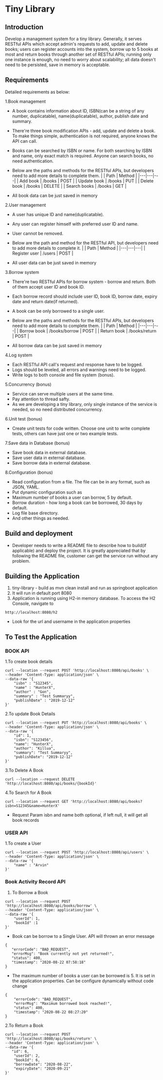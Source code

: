 # Tiny Library

## Introduction
Develop a management system for a tiny library. Generally, it serves RESTful APIs which accept admin's requests to add, update and delete books; users can register accounts into the system, borrow up to 5 books at most and return books through another set of RESTful APIs; running only one instance is enough, no need to worry about scalability; all data doesn't need to be persisted, save in memory is acceptable.

## Requirements
Detailed requirements as below:

1.Book management

 - A book contains information about ID, ISBN(can be a string of any number, duplicatable), name(duplicatable), author, publish date and summary.
 - There're three book modification APIs - add, update and delete a book. To make things simple, authentication is not required, anyone knows the API can call.
 - Books can be searched by ISBN or name. For both searching by ISBN and name, only exact match is required. Anyone can search books, no need authentication.
 - Below are the paths and methods for the RESTful APIs, but developers need to add more details to complete them.
| | Path | Method | |---|---|---| | Add book | /books | POST | | Update book | /books | PUT | | Delete book | /books | DELETE | | Search books | /books | GET |

 - All book data can be just saved in memory

2.User management

 - A user has unique ID and name(duplicatable).
 - Any user can register himself with preferred user ID and name.
 - User cannot be removed.
 - Below are the path and method for the RESTful API, but developers need to add more details to complete it.
| | Path | Method | |---|---|---| | Register user | /users | POST |

 - All user data can be just saved in memory
 
3.Borrow system

 - There're two RESTful APIs for borrow system - borrow and return. Both of them accept user ID and book ID.
 - Each borrow record should include user ID, book ID, borrow date, expiry date and return date(if returned).
 - A book can be only borrowed to a single user.
 - Below are the paths and methods for the RESTful APIs, but developers need to add more details to complete them.
| | Path | Method | |---|---|---| | Borrow book | /books/borrow | POST | | Return book | /books/return | POST |

 - All borrow data can be just saved in memory
 
4.Log system

 - Each RESTful API call's request and response have to be logged.
 - Logs should be leveled, all errors and warnings need to be logged.
 - Write logs to both console and file system (bonus).
 
5.Concurrency (bonus)

 - Service can serve multiple users at the same time.
 - Pay attention to thread safty.
 - As we are developing a tiny library, only single instance of the service is needed, so no need distributed concurrency.

6.Unit test (bonus)

 - Create unit tests for code written. Choose one unit to write complete tests, others can have just one or two example tests.

7.Save data in Database (bonus)

 - Save book data in external database.
 - Save user data in external database.
 - Save borrow data in external database.

8.Configuration (bonus)

 - Read configuration from a file. The file can be in any format, such as JSON, YAML.
 - Put dynamic configuration such as
 - Maximum number of books a user can borrow, 5 by default.
 - Borrow duration - how long a book can be borrowed, 30 days by default.
 - Log file base directory.
 - And other things as needed.


## Build and deployment
 - Developer needs to write a README file to describe how to build(if applicable) and deploy the project. It is greatly appreciated that by following the README file, customer can get the service run without any problem.
 
 
## Building the Application
1. tiny-library - build as mvn clean install and run as springboot application
2. It will run in default port 8080
3. Application is running using H2-in memory database. To access the H2 Console, navigate to 
```
http://localhost:8080/h2
```
 - Look for the url and username in the application properties

## To Test the Application
### BOOK API
1.To create book details
```
curl --location --request POST 'http://localhost:8080/api/books' \
--header 'Content-Type: application/json' \
--data-raw '{
    "isbn" : "S12345",
    "name" : "HunterX",
    "author" : "Gon",
    "summary" : "Test Summaryy",
    "publishDate" : "2019-12-12"
}'
```

2.To update Book Details
```
curl --location --request PUT 'http://localhost:8080/api/books' \
--header 'Content-Type: application/json' \
--data-raw '{
    "id": 1,
    "isbn": "S123456",
    "name": "HunterX",
    "author": "Killua",
    "summary": "Test Summaryy",
    "publishDate": "2019-12-12"
}'
```
3.To Delete A Book
```
curl --location --request DELETE 'http://localhost:8080/api/books/{bookId}'
```

4.To Search for A Book
```
curl --location --request GET 'http://localhost:8080/api/books?isbn=S12345&name=HunterX'
```
 - Request Param isbn and name both optional, if left null, it will get all book records
 
### USER API

1.To create a User
```
curl --location --request POST 'http://localhost:8080/api/users' \
--header 'Content-Type: application/json' \
--data-raw '{
    "name" : "Arvin"
}'
```

### Book Activity Record API
1. To Borrow a Book
```
curl --location --request POST 'http://localhost:8080/api/books/borrow' \
--header 'Content-Type: application/json' \
--data-raw '{
    "userId": 1,
    "bookId" :1
}'
```
 - Book can be borrow to a Single User. API will thrown an error message
 ```
{
    "errorCode": "BAD_REQUEST",
    "errorMsg": "Book currently not yet returned!",
    "status": 400,
    "timestamp": "2020-08-22 07:58:18"
}
```
 - The maximum number of books a user can be borrowed is 5. It is set in the application properties. Can be configure dynamically
   without code change

```
{
    "errorCode": "BAD_REQUEST",
    "errorMsg": "Maximum borrowed book reached!",
    "status": 400,
    "timestamp": "2020-08-22 08:27:20"
}
```

2.To Return a Book
```
curl --location --request POST 'http://localhost:8080/api/books/return' \
--header 'Content-Type: application/json' \
--data-raw '{
   "id": 6,
    "userId": 2,
    "bookId": 6,
    "borrowDate": "2020-08-22",
    "expiryDate": "2020-09-21"
}'
```




